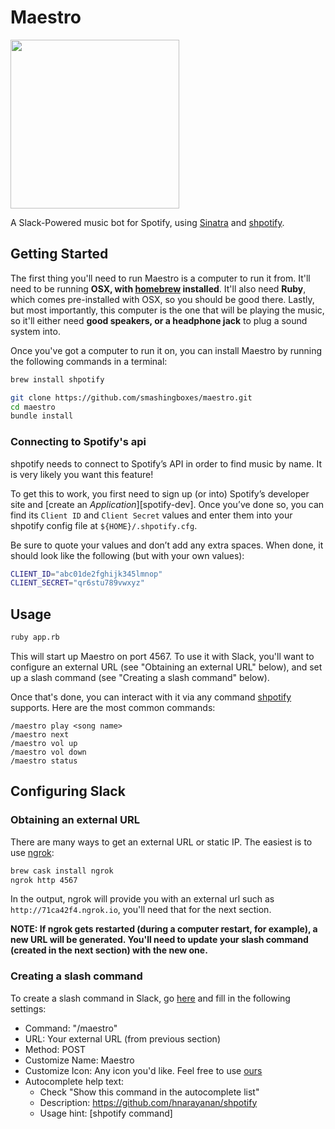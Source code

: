 # Maestro

<img src="./roboto.png" width=270/>

A Slack-Powered music bot for Spotify, using [Sinatra](http://sinatrarb.com/) and [shpotify](https://github.com/hnarayanan/shpotify).

## Getting Started

The first thing you'll need to run Maestro is a computer to run it from. It'll need to be running
**OSX, with [homebrew](https://brew.sh/) installed**. It'll also need **Ruby**, which comes
pre-installed with OSX, so you should be good there. Lastly, but most importantly, this computer
is the one that will be playing the music, so it'll either need
**good speakers, or a headphone jack** to plug a sound system into.

Once you've got a computer to run it on, you can install Maestro by running the following commands
in a terminal:

```sh
brew install shpotify

git clone https://github.com/smashingboxes/maestro.git
cd maestro
bundle install
```

### Connecting to Spotify's api

shpotify needs to connect to Spotify’s API in order to find music by
name. It is very likely you want this feature!

To get this to work, you first need to sign up (or into) Spotify’s
developer site and [create an *Application*][spotify-dev]. Once you’ve
done so, you can find its `Client ID` and `Client Secret` values and
enter them into your shpotify config file at `${HOME}/.shpotify.cfg`.

Be sure to quote your values and don’t add any extra spaces. When
done, it should look like the following (but with your own values):

```sh
CLIENT_ID="abc01de2fghijk345lmnop"
CLIENT_SECRET="qr6stu789vwxyz"
```

## Usage

```sh
ruby app.rb
```

This will start up Maestro on port 4567. To use it with Slack, you'll want to configure an external
URL (see "Obtaining an external URL" below), and set up a slash command (see "Creating a slash
command" below).

Once that's done, you can interact with it via any command
[shpotify](https://github.com/hnarayanan/shpotify) supports. Here are the most common commands:

```
/maestro play <song name>
/maestro next
/maestro vol up
/maestro vol down
/maestro status
```

## Configuring Slack

### Obtaining an external URL

There are many ways to get an external URL or static IP. The easiest is to use [ngrok]():

```sh
brew cask install ngrok
ngrok http 4567
```

In the output, ngrok will provide you with an external url such as `http://71ca42f4.ngrok.io`,
you'll need that for the next section.

**NOTE: If ngrok gets restarted (during a computer restart, for example), a new URL will be
generated. You'll need to update your slash command (created in the next section) with the
new one.**

### Creating a slash command

To create a slash command in Slack, go [here](https://api.slack.com/slash-commands) and fill in
the following settings:

- Command: "/maestro"
- URL: Your external URL (from previous section)
- Method: POST
- Customize Name: Maestro
- Customize Icon: Any icon you'd like. Feel free to use [ours](./maestro.png)
- Autocomplete help text:
  - Check "Show this command in the autocomplete list"
  - Description: https://github.com/hnarayanan/shpotify
  - Usage hint: [shpotify command]
